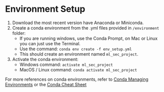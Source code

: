 # Environment Setup

1. Download the most recent version have Anaconda or Miniconda.
2. Create a conda environment from the .yml files provided in `/environment` folder:
    - If you are running windows, use the Conda Prompt, on Mac or Linux you can just use the Terminal.
    - Use the command: `conda env create -f env_setup.yml`
    - This should create an environment named `ml_sec_project`. 
3. Activate the conda environment:
    - Windows command: `activate ml_sec_project` 
    - MacOS / Linux command: `conda activate ml_sec_project`

For more references on conda environments, refer to [Conda Managing Environments](https://docs.conda.io/projects/conda/en/latest/user-guide/tasks/manage-environments.html) or the [Conda Cheat Sheet](https://docs.conda.io/projects/conda/en/4.6.0/_downloads/52a95608c49671267e40c689e0bc00ca/conda-cheatsheet.pdf)